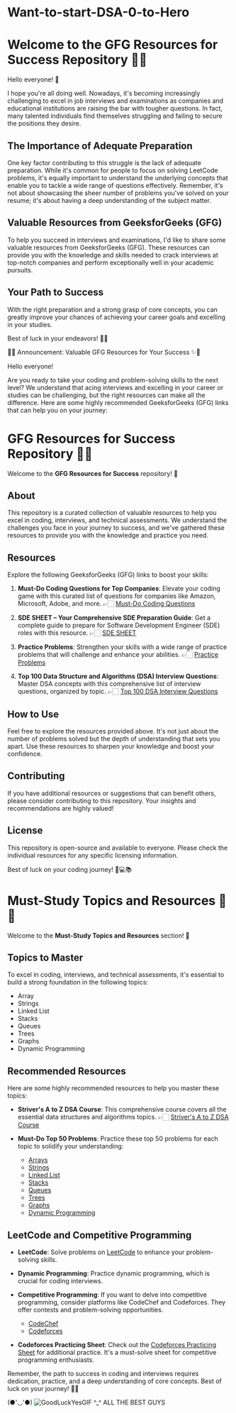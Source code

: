 # Want-to-start-DSA-0-to-Hero
# Welcome to the GFG Resources for Success Repository 🚀✨

Hello everyone! 👋

I hope you're all doing well. Nowadays, it's becoming increasingly challenging to excel in job interviews and examinations as companies and educational institutions are raising the bar with tougher questions. In fact, many talented individuals find themselves struggling and failing to secure the positions they desire.

## The Importance of Adequate Preparation

One key factor contributing to this struggle is the lack of adequate preparation. While it's common for people to focus on solving LeetCode problems, it's equally important to understand the underlying concepts that enable you to tackle a wide range of questions effectively. Remember, it's not about showcasing the sheer number of problems you've solved on your resume; it's about having a deep understanding of the subject matter.

## Valuable Resources from GeeksforGeeks (GFG)

To help you succeed in interviews and examinations, I'd like to share some valuable resources from GeeksforGeeks (GFG). These resources can provide you with the knowledge and skills needed to crack interviews at top-notch companies and perform exceptionally well in your academic pursuits.

## Your Path to Success

With the right preparation and a strong grasp of core concepts, you can greatly improve your chances of achieving your career goals and excelling in your studies.

Best of luck in your endeavors! 🚀💪

    
  🚀✨ Announcement: Valuable GFG Resources for Your Success ✨🚀
    
Hello everyone!

Are you ready to take your coding and problem-solving skills to the next level? We understand that acing interviews and excelling in your career or studies can be challenging, but the right resources can make all the difference. Here are some highly recommended GeeksforGeeks (GFG) links that can help you on your journey:

# GFG Resources for Success Repository 🚀✨

Welcome to the **GFG Resources for Success** repository! 🌟

## About

This repository is a curated collection of valuable resources to help you excel in coding, interviews, and technical assessments. We understand the challenges you face in your journey to success, and we've gathered these resources to provide you with the knowledge and practice you need.

## Resources

Explore the following GeeksforGeeks (GFG) links to boost your skills:

1. **Must-Do Coding Questions for Top Companies**: Elevate your coding game with this curated list of questions for companies like Amazon, Microsoft, Adobe, and more.
   👉🏻 [Must-Do Coding Questions](https://www.geeksforgeeks.org/must-do-coding-questions-for-companies-like-amazon-microsoft-adobe/?ref=lbp)

2. **SDE SHEET – Your Comprehensive SDE Preparation Guide**: Get a complete guide to prepare for Software Development Engineer (SDE) roles with this resource.
   👉🏻 [SDE SHEET](https://www.geeksforgeeks.org/sde-sheet-a-complete-guide-for-sde-preparation/?ref=shm)

3. **Practice Problems**: Strengthen your skills with a wide range of practice problems that will challenge and enhance your abilities.
   👉🏻 [Practice Problems](https://practice.geeksforgeeks.org/explore?page=1&sortBy=submissions)

4. **Top 100 Data Structure and Algorithms (DSA) Interview Questions**: Master DSA concepts with this comprehensive list of interview questions, organized by topic.
   👉🏻 [Top 100 DSA Interview Questions](https://www.geeksforgeeks.org/top-100-data-structure-and-algorithms-dsa-interview-questions-topic-wise/)

## How to Use

Feel free to explore the resources provided above. It's not just about the number of problems solved but the depth of understanding that sets you apart. Use these resources to sharpen your knowledge and boost your confidence.

## Contributing

If you have additional resources or suggestions that can benefit others, please consider contributing to this repository. Your insights and recommendations are highly valued!

## License

This repository is open-source and available to everyone. Please check the individual resources for any specific licensing information.

Best of luck on your coding journey! 🌟💻📚

# Must-Study Topics and Resources 🚀✨

Welcome to the **Must-Study Topics and Resources** section! 🌟

## Topics to Master

To excel in coding, interviews, and technical assessments, it's essential to build a strong foundation in the following topics:
- Array
- Strings
- Linked List
- Stacks
- Queues
- Trees
- Graphs
- Dynamic Programming

## Recommended Resources

Here are some highly recommended resources to help you master these topics:

- **Striver's A to Z DSA Course**: This comprehensive course covers all the essential data structures and algorithms topics.
   👉🏻 [Striver's A to Z DSA Course](https://takeuforward.org/strivers-a2z-dsa-course/strivers-a2z-dsa-course-sheet-2/)

- **Must-Do Top 50 Problems**: Practice these top 50 problems for each topic to solidify your understanding:
   - [Arrays](https://www.geeksforgeeks.org/top-50-array-coding-problems-for-interviews/)
   - [Strings](https://www.geeksforgeeks.org/top-50-string-coding-problems-for-interviews/?ref=shm)
   - [Linked List](https://www.geeksforgeeks.org/top-20-linked-list-interview-question/)
   - [Stacks](https://www.geeksforgeeks.org/top-50-problems-on-stack-data-structure-asked-in-interviews/)
   - [Queues](https://www.geeksforgeeks.org/top-50-problems-on-queue-data-structure-asked-in-sde-interviews/)
   - [Trees](https://www.geeksforgeeks.org/top-50-tree-coding-problems-for-interviews/?ref=shm)
   - [Graphs](https://www.geeksforgeeks.org/top-50-graph-coding-problems-for-interviews/?ref=shm)
   - [Dynamic Programming](https://www.geeksforgeeks.org/top-50-dynamic-programming-coding-problems-for-interviews/?ref=shm)

## LeetCode and Competitive Programming

- **LeetCode**: Solve problems on [LeetCode](https://leetcode.com/) to enhance your problem-solving skills.

- **Dynamic Programming**: Practice dynamic programming, which is crucial for coding interviews.

- **Competitive Programming**: If you want to delve into competitive programming, consider platforms like CodeChef and Codeforces. They offer contests and problem-solving opportunities.
   - [CodeChef](https://www.codechef.com/)
   - [Codeforces](https://codeforces.com/)

- **Codeforces Practicing Sheet**: Check out the [Codeforces Practicing Sheet](https://takeuforward.org/interview-experience/strivers-cp-sheet/) for additional practice. It's a must-solve sheet for competitive programming enthusiasts.

Remember, the path to success in coding and interviews requires dedication, practice, and a deep understanding of core concepts. Best of luck on your journey! 🚀💪
        
                                                                          


                   
                                  
                               
   (●'◡'●)  ![GoodLuckYesGIF](https://github.com/Dynamic-Aryan/Want-to-start-DSA-0-to-Hero/assets/97832985/bcdac772-2624-4b77-bcd5-17b68667c3a9)
   ^_^    ALL THE BEST GUYS                                            

                                                                                                                      
        
            
